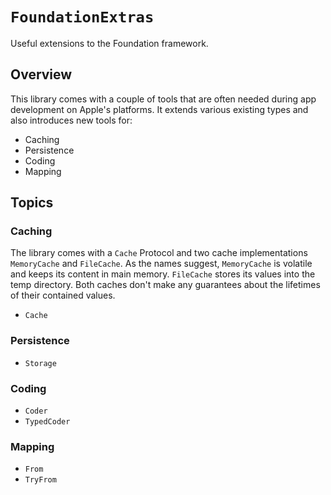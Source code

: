 # ``FoundationExtras``

Useful extensions to the Foundation framework.

## Overview

This library comes with a couple of tools that are often needed during app development on Apple's
platforms. It extends various existing types and also introduces new tools for:
    
- Caching
- Persistence
- Coding
- Mapping

## Topics

### Caching

The library comes with a ``Cache`` Protocol and two cache implementations ``MemoryCache`` and
``FileCache``. As the names suggest, `MemoryCache` is volatile and keeps its content in main
memory. `FileCache` stores its values into the temp directory. Both caches don't make any
guarantees about the lifetimes of their contained values.

- ``Cache``

### Persistence

- ``Storage``

### Coding

- ``Coder``
- ``TypedCoder``

### Mapping

- ``From``
- ``TryFrom``
